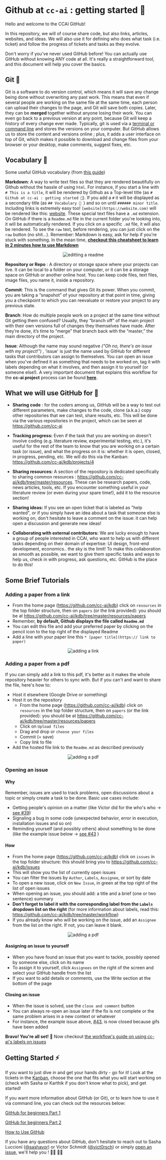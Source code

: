 # Github at `cc-ai` : getting started 🥋

Hello and welcome to the CCAI GitHub!

In this repository, we will of course share code, but also links, articles, websites, and ideas. We will also use it for defining who does what task (i.e. ticket) and follow the progress of tickets and tasks as they evolve.

Don't worry if you've never used GitHub before! You can actually use GitHub without knowing ANY code at all. It's really a straightforward tool, and this document will help you cover the basics.

## Git 🌵 

Git is a software to do version control, which means it will save any change being done without overwriting any past work. This means that even if several people are working on the same file at the same time, each person can upload their changes to the page, and Git will save both copies. Later, they can be <b> merged </b> together without anyone losing their work. You can even go back to a previous version at any point, because Git will keep a history of every change ever made. Typically, git is used via a [terminal or command line](http://guides.beanstalkapp.com/version-control/common-git-commands.html) and stores the versions on your computer. But GitHub allows us to store the content and versions online ; plus, it adds a user interface on top of Git, which makes it possible to download and change files from your browser or your desktop, make comments, suggest fixes, etc.


## Vocabulary 🙊 

Some useful GitHub vocabulary (from [this guide](https://readwrite.com/2013/09/30/understanding-github-a-journey-for-beginners-part-1/))

**Markdown**: A way to write text files so that they are rendered beautifully on Github without the hassle of using `html`. For instance, if you start a line with `# This is a title`, it will be rendered by Github as a Top-level title (as `# Github at cc-ai : getting started 🥋`). If you add a `#` it will be displayed as a secondary title (as `## Vocabulary 🙊 `) and so on until `###### minor title`. Including links is extremely easy too! `[website](https://website.com)` will be rendered like this: [website](https://website.com). These special text files have a `.md` extension. On GitHub if there is a `Readme.md` file in the current folder you're looking into, it will be automatically rendered. If you click on a specific `.md` file, it will also be rendered. To see the `raw` text, before rendering, you can just click on the `raw` button (no shit...). Remember: Markdown is easy, ask for help if you're stuck with something. In the mean time, [**checkout this cheatsheet to learn in 2 minutes how to use Markdown**](https://github.com/adam-p/markdown-here/wiki/Markdown-Cheatsheet)

<p align="center"><img alt="editting a readme" src="https://media.giphy.com/media/TKifS1eBNfEud7jQuy/giphy.gif"/></p>

**Repository or Repo** : A directory or storage space where your projects can live. It can be local to a folder on your computer, or it can be a storage space on GitHub or another online host. You can keep code files, text files, image files, you name it, inside a repository.

**Commit**: This is the command that gives Git its power. When you commit, you are taking a “snapshot” of your repository at that point in time, giving you a checkpoint to which you can reevaluate or restore your project to any previous state.

**Branch**: How do multiple people work on a project at the same time without Git getting them confused? Usually, they “branch off” of the main project with their own versions full of changes they themselves have made. After they’re done, it’s time to “merge” that branch back with the “master,” the main directory of the project.

**Issue**: Although the name may sound negative <i> ("Oh no, there's an issue with my project!") </i>, 'issue' is just the name used by GitHub for different tasks that contributors can assign to themselves. You can open an issue when you've defined it as something that needs to be worked on, tag it with labels depending on what it involves, and then assign it to yourself (or someone else!). A very important document that explains this workflow for the **cc-ai project** process can be found [**here**](https://github.com/cc-ai/kdb/tree/master/workflow).



## What we will use GitHub for 🔦

- **Sharing code** : for the coders among us, GitHub will be a way to test out different parameters, make changes to the code, clone (a.k.a.) copy other repositories that we can test, share results, etc. This will be done via the various repositories in the project, which can be seen at https://github.com/cc-ai 

- **Tracking progress:** Even if the task that you are working on doesn't involve coding (e.g. literature review, experimental testing, etc.), it's useful for the rest of the team to know that you are working on a certain task (or issue), and what the progress on it is: whether it is open, closed, in progress, pending, etc. We will do this via the Kanban: https://github.com/cc-ai/kdb/projects/4 

- **Sharing resources:** A section of the repository is dedicated specifically to sharing common resources : https://github.com/cc-ai/kdb/tree/master/resources. These can be research papers, code, news articles, tools, etc. If you encounter something useful in your literature review (or even during your spare time!), add it to the resource section! 

- **Sharing ideas:**  If you see an open ticket that is labeled as "help wanted", or if you simply have an idea about a task that someone else is working on, don't hesitate to leave a comment on the issue: it can help open a discussion and generate new ideas! 

- **Collaborating with external contributors:** We are lucky enough to have a group of people interested in CCAI, who want to help us with different tasks depending on their domain of expertise: UI design, front-end development, economics.. the sky is the limit! To make this collaboration as smooth as possible, we want to give them specific tasks and ways to help us, check in with progress, ask questions, etc. GitHub is the place to do this!  

## Some Brief Tutorials
 
### Adding a paper from a link 

- From the home page (https://github.com/cc-ai/kdb) click on `resources` in the top folder structure, then on `papers` (or the link provided): you should be at https://github.com/cc-ai/kdb/tree/master/resources/papers
- Remember, **by default, Github displays the file called `Readme.md`**
- You can edit this file and add your preferred paper by clicking on the pencil icon to the top right of the displayed Readme
- Add a line with your paper line this `* [paper title](https:// link to paper)`

<p align="center"><img alt="adding a link" src="https://media.giphy.com/media/co5O8kmFcr0kv6kj7M/giphy.gif"/></p>


### Adding a paper from a pdf

If you can simply add a link to this pdf, it's better as it makes the whole repository heavier for others to sync with. But if you can't and want to share the file, here's how to:

- Host it elsewhere (Google Drive or something)
- Host it on the repository
  - From the home page (https://github.com/cc-ai/kdb) click on `resources` in the top folder structure, then on `papers` (or the link provided): you should be at https://github.com/cc-ai/kdb/tree/master/resources/papers
  - Click on `Upload files`
  - Drag and drop or `choose your files`
  - Commit (= save)
  - Copy link to file
- Add the hosted file link to the `Readme.md` as described previously

<p align="center"><img alt="adding a pdf" src="https://media.giphy.com/media/SwmmifQOkBjdrGGzcT/giphy.gif"/></p>

### Opening an issue

#### Why

Remember, issues are used to track problems, open discussions about a topic or simply create a task to be done. Basic use cases include:

- Getting people's opinion on a matter (like Victor did for the who's who -> [see #39](https://github.com/cc-ai/kdb/issues/39))
- Signaling a bug in some code (unexpected behavior, error in execution, installation issues and so on)
- Reminding yourself (and possibly others) about something to be done (like the example issue below -> [see #43](https://github.com/cc-ai/kdb/issues/43) )

#### How

- From the home page (https://github.com/cc-ai/kdb) click on `issues` in the top folder structure: this should bring you to https://github.com/cc-ai/kdb/issues
- This will show you the list of currently open issues
- You can filter the issues by `Author`, `Labels`, `Assignee`, or sort by date
- To open a new issue, click on `New Issue`, in green at the top right of the list of open issues
- When opening an issue, you should add: a title and a brief (one or two sentence) summary 
- **Don't forget to label it with the corresponding label from the `Labels` dropdown list on the right** (for more information about labels, read this: https://github.com/cc-ai/kdb/tree/master/workflow) 
- If you already know who will be working on the issue, add an `Assignee` from the list on the right. If not, you can leave it blank.

<p align="center"><img alt="adding a pdf" src="https://media.giphy.com/media/IevI50cAejhnehJ7oH/giphy.gif"/></p>

#### Assigning an issue to yourself ###

- When you have found an issue that you want to tackle, possibly opened by someone else, click on its name
- To assign it to yourself, click `Assignees` on the right of the screen and select your GitHub handle from the list
- If you want to add details or comments, use the Write section at the bottom of the page

#### Closing an issue

- When the issue is solved, use the `close and comment` button
- You can always re-open an issue later if the fix is not complete or the same problem arises in a new context or whatever
- For instance, the example issue above, [#43](https://github.com/cc-ai/kdb/issues/43), is now closed because gifs have been added


**Bravo! You're all set!** 💪 Now checkout [the workflow's guide on using cc-ai's labels on issues](https://github.com/cc-ai/kdb/tree/master/workflow#issues-and-labels-)

## Getting Started ⚡️ 

If you want to just dive in and get your hands dirty - go for it! Look at the tickets in the [Kanban](https://github.com/orgs/cc-ai/projects/2), choose the one that fits what you will start working on (check with Sasha or Karthik if you don't know what to pick), and get started!

If you want more information about GitHub (or Git), or to learn how to use it via command line, you can check out the resources below:

[GitHub for beginners Part 1](https://readwrite.com/2013/09/30/understanding-github-a-journey-for-beginners-part-1/) 

[GitHub for beginners Part 2](https://readwrite.com/2013/10/02/github-for-beginners-part-2/) 

[How to Use GitHub](https://www.edureka.co/blog/how-to-use-github/)

If you have any questions about GitHub, don't hesitate to reach out to Sasha Luccioni ([@sashavor](https://github.com/sashavor)) or Victor Schmidt ([@vict0rsch](https://github.com/vict0rsch)) or simply [open an issue](https://github.com/cc-ai/kdb/issues/new), we'll help you ! 👩‍✈️ 👨‍✈️
